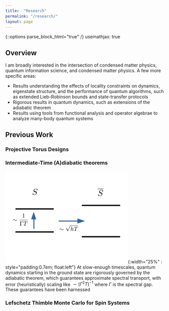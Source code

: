 ```yaml
---
title:  "Research"
permalink: "/research/"
layout: page
---
```

{::options parse_block_html="true" /}
usemathjax: true

## Overview

I am broadly interested in the intersection of condensed matter physics, quantum information science, and condensed matter physics. A few more specific areas:
* Results understanding the effects of locality constraints on 
dynamics, eigenstate structure, and the performance of quantum algorithms, such as extended Lieb-Robinson bounds and state-transfer protocols
* Rigorous results in quantum dynamics, such as extensions of the adiabatic theorem
* Results using tools from functional analysis and operator algebrae to analyze many-body quantum systems

## Previous Work

### Projective Torus Designs

### Intermediate-Time (A)diabatic theorems
![intermediate timescale](/assets/Indermediate_adiabatic.png){:width="25%" : style="padding:0.7em; float:left"} 
At slow-enough timescales, quantum dynamics starting in the ground state are rigorously governed by the adiabatic theorem, which guarantees approximate spectral transport, with error (heuristically) scaling like $\sim(\Gamma^2 T)^{-1}$ where $\Gamma$ is the spectral gap. These guarantees have been harnessed 


### Lefschetz Thimble Monte Carlo for Spin Systems

